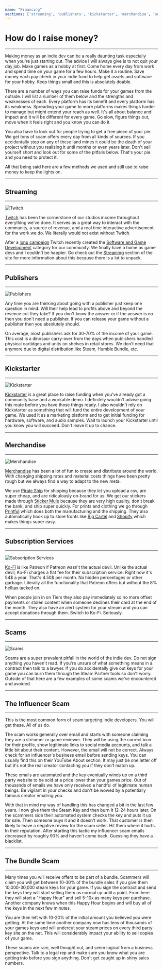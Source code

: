 ```yaml
---
name: "Financing"
sections: ['streaming', 'publishers', 'kickstarter', 'merchandise', 'subscription_services', 'scams']
---
```


# How do I raise money?
---

Making money as an indie dev can be a really daunting task especially when you're just starting out. The advice I will always give is to not quit your day job. Make games as a hobby at first. Come home every day from work and spend time on your game for a few hours. Make it a routine. Save money each pay check in your indie fund to help get assets and software for your hobby. Keep things small and this is absolutely doable.

There are a number of ways you can raise funds for your games from the outside. I will list a number of them below and the strengths and weaknesses of each. Every platform has its benefit and every platform has its weakness. Spreading your game to more platforms makes things harder to manage but might extend your reach as well. It's all about balance and impact and it will be different for every game. Go slow, figure things out, move when it feels right and you know you can do it.

You also have to look out for people trying to get a free piece of your pie. We get tons of scam offers every day from all kinds of sources. If you accidentally step on any of these land mines it could be the death of your project without you realizing it until months or even years later. Don't sell yourself short and look out for some of the pitfalls below. That's your pie and you need to protect it.

All that being said here are a few methods we used and still use to raise money to keep the lights on.

---

<div id="streaming">

## Streaming

---
![Twitch](/images/gamedev/twitch_splash.jpg)

[Twitch](https://piratesoftware.live/) has been the cornerstone of our studios income throughout everything we've done. It serves as a great way to interact with the community, a source of revenue, and a real time interactive advertisement for the work we do. We literally would not exist without Twitch.

After a [long campaign](https://twitch.uservoice.com/forums/310210-discover-browsing-and-searching/suggestions/42795278-create-a-game-development-category) Twitch recently created the [Software and Game Development](https://www.twitch.tv/directory/game/Software%20and%20Game%20Development) category for our community. We finally have a home as game devs and I couldn't be happier. Go check out the [Streaming](https://www.develop.games/streaming) section of the site for more information about this because there is a lot to unpack.

---
</div>

<div id="publishers">

## Publishers

---
![Publishers](/images/gamedev/publisher_splash.jpg)

Any time you are thinking about going with a publisher just keep one question in mind. Will their help lead to profits above and beyond the revenue cut they take? If you don't know the answer or if the answer is no then you don't need a publisher. If you can release your game without a publisher then you absolutely should.

On average, most publishers ask for 30-70% of the income of your game. This cost is a dinosaur carry-over from the days when publishers handled physical cartidges and units on shelves in retail stores. We don't need that anymore due to digital distribution like Steam, Humble Bundle, etc.

---
</div>

<div id="kickstarter">

## Kickstarter

---
![Kickstarter](/images/gamedev/kick_splash.jpg)

[Kickstarter](https://www.kickstarter.com/projects/piratesoftware/heartbound) is a great place to raise funding when you've already got a community base and a workable demo. I definitely wouldn't advise going this route before you have those things ready. I also wouldn't rely on Kickstarter as something that will fund the entire development of your game. We used it as a marketing platform and to get initial funding for hardware, software, and audio samples. Wait to launch your Kickstarter until you know you will succeed. Don't leave it up to chance.

---
</div>

<div id="merchandise">

## Merchandise

---
![Merchandise](/images/gamedev/merch_splash.jpg)

[Merchandise](https://piratesoftware.bigcartel.com/products) has been a lot of fun to create and distribute around the world. With changing shipping rates and material costs things have been pretty rough but we always find a way to adapt to the new meta.

We use [Pirate Ship](https://www.pirateship.com/) for shipping because they let you upload a csv, are super cheap, and are ridiculously on-brand for us. We get our stickers made through [Sticker Mule](https://www.stickermule.com/) because they are very high quality, don't break the bank, and ship super quickly. For prints and clothing we go through [Printful](https://www.printful.com/) which does both the manufacturing and the shipping. They also automatically hook up to store fronts like [Big Cartel](https://www.bigcartel.com/) and [Shopify](https://www.shopify.com/) which makes things super easy.

---
</div>

<div id="subscription_services">

## Subscription Services

---
![Subscription Services](/images/gamedev/kofi_splash.png)

[Ko-Fi](https://ko-fi.com/piratesoftware/tiers) is like Patreon if Patreon wasn't the actual devil. Unlike the actual devil, Ko-Fi charges a flat fee for their subscription service. Right now it's 54$ a year. That's 4.50$ per month. No hidden percentages or other garbage. Literally all the functionality that Patreon offers but without the 8% helltax tacked on.

When people join in on Tiers they also pay immediately so no more offset payments or stolen content when someone declines their card at the end of the month. They also have an alert system for your stream and you can accept donations through them. Switch to Ko-Fi. Seriously.

---
</div>

<div id="scams">

## Scams

---
![Scams](/images/gamedev/scam_splash.png)

Scams are a super prevalent pitfall in the world of the indie dev. Do not sign anything you haven't read. If you're unsure of what something means in a contract then talk to a lawyer. If you do accidentally give out keys for your game you can burn them through the Steam Partner tools so don't worry. Outside of that here are a few examples of some scams we've encountered and avoided.

---
## The Influencer Scam

---
This is the most common form of scam targeting indie developers.
You will get these.
All of us do.

The scam works generally over email and starts with someone claiming they are a streamer or game reviewer. They will be using the correct icon for their profile, show legitimate links to social media accounts, and talk a little bit about their content. However, the email will not be correct. Always check for an influencer's business email before sending keys. You can usually find this on their YouTube About section. It may just be one letter off but it's not the real creator contacting you if they don't match up.

These emails are automated and the key eventually winds up on a third party website to be sold at a price lower than your games price. Out of thousands of emails we have only received a handful of legitimate human beings. Be vigilant in your checks and don't be wowed by a potentially famous creator emailing you.

With that in mind my way of handling this has changed a bit in the last few years. I now give them the Steam Key and then burn it 12-24 hours later. On the scammers side their automated system checks the key and puts it up for sale. Then someone buys it and it doesn't work. That customer is then likely to leave a negative review for the scam seller. Hit them where it hurts. In their reputation. After starting this tactic my influencer scam emails decreased by roughly 90% and haven't come back. Guessing they have a blacklist.

---
## The Bundle Scam

---
Many times you will receive offers to be part of a bundle. Scammers will claim you will get between 10-30% of the bundle sales if you give them 10,000-30,000 steam keys for your game. If you sign the contract and send the keys they will start selling them as normal up until a point. From here they will start a "Happy Hour" and sell 5-10x as many keys per purchase. Another company knows when this Happy Hour begins and will buy all of the keys in the next few minutes.

You are then left with 10-20% of the initial amount you believed you were getting. At the same time another company now has tens of thousands of your games keys and will undercut your steam prices on every third party key site on the net. This will considerably impact your ability to sell copies of your game.

These scams are rare, well thought out, and seem logical from a business perspective. Talk to a legal rep and make sure you know what you are getting into before you sign anything. Don't get caught up in shiny sales numbers.
</div>